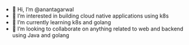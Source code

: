 - 👋 Hi, I’m @anantagarwal
- 👀 I’m interested in building cloud native applications using k8s
- 🌱 I’m currently learning k8s and golang
- 💞️ I’m looking to collaborate on anything related to web and backend using Java and golang

<!---
anantagarwal/anantagarwal is a ✨ special ✨ repository because its `README.md` (this file) appears on your GitHub profile.
You can click the Preview link to take a look at your changes.
--->
